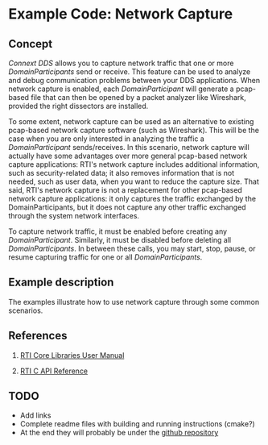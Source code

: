 # Example Code: Network Capture

## Concept

*Connext DDS* allows you to capture network traffic that one or more
*DomainParticipants* send or receive. This feature can be used to analyze and
debug communication problems between your DDS applications. When network
capture is enabled, each *DomainParticipant* will generate a pcap-based file
that can then be opened by a packet analyzer like Wireshark, provided the right
dissectors are installed.

To some extent, network capture can be used as an alternative to existing
pcap-based network capture software (such as Wireshark). This will be the case
when you are only interested in analyzing the traffic a *DomainParticipant*
sends/receives. In this scenario, network capture will actually have some
advantages over more general pcap-based network capture applications: RTI's
network capture includes additional information, such as security-related data;
it also removes information that is not needed, such as user data, when you
want to reduce the capture size. That said, RTI's network capture is not a
replacement for other pcap-based network capture applications: it only captures
the traffic exchanged by the DomainParticipants, but it does not capture any
other traffic exchanged through the system network interfaces.

To capture network traffic, it must be enabled before creating any
*DomainParticipant*. Similarly, it must be disabled before deleting all
*DomainParticipants*. In between these calls, you may start, stop, pause, or
resume capturing traffic for one or all *DomainParticipants*.

## Example description

The examples illustrate how to use network capture through some common
scenarios.

## References

1. [RTI Core Libraries User Manual](add_link_here)

2. [RTI C API Reference](add_link_here)

## TODO

- Add links
- Complete readme files with building and running instructions (cmake?)
- At the end they will probably be under the [github repository](https://github.com/rticommunity/rticonnextdds-examples)
